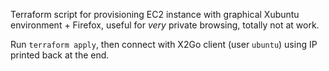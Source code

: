 Terraform script for provisioning EC2 instance with graphical Xubuntu environment + Firefox, useful for *very* private browsing, totally not at work.

Run `terraform apply`, then connect with X2Go client (user `ubuntu`) using IP printed back at the end.
